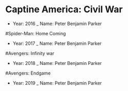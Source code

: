 # Captine America: Civil War
- Year: 2016
_ Name: Peter Benjamin Parker

#Spider-Man: Home Coming
- Year: 2017
_ Name: Peter Benjamin Parker

#Avengers: Infinity war
- Year: 2018
_ Name: Peter Benjamin Parker

#Avengers: Endgame
- Year: 2019
_ Name: Peter Benjamin Parker

